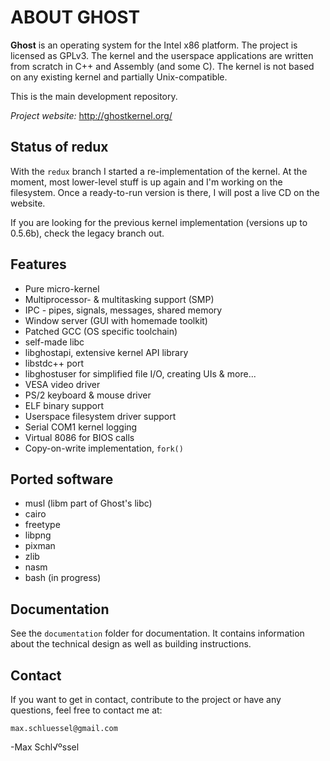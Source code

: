 # ABOUT GHOST
**Ghost** is an operating system for the Intel x86 platform. The project is licensed as GPLv3.
The kernel and the userspace applications are written from scratch in C++ and Assembly (and some C).
The kernel is not based on any existing kernel and partially Unix-compatible.

This is the main development repository.

*Project website:* http://ghostkernel.org/

## Status of redux
With the `redux` branch I started a re-implementation of the kernel.
At the moment, most lower-level stuff is up again and I'm working on the filesystem.
Once a ready-to-run version is there, I will post a live CD on the website.

If you are looking for the previous kernel implementation (versions up to 0.5.6b),
check the legacy branch out.

## Features
* Pure micro-kernel
* Multiprocessor- & multitasking support (SMP)
* IPC - pipes, signals, messages, shared memory
* Window server (GUI with homemade toolkit)
* Patched GCC (OS specific toolchain)
* self-made libc
* libghostapi, extensive kernel API library
* libstdc++ port
* libghostuser for simplified file I/O, creating UIs & more...
* VESA video driver
* PS/2 keyboard & mouse driver
* ELF binary support
* Userspace filesystem driver support
* Serial COM1 kernel logging
* Virtual 8086 for BIOS calls
* Copy-on-write implementation, `fork()`

## Ported software
* musl (libm part of Ghost's libc)
* cairo
* freetype
* libpng
* pixman
* zlib
* nasm
* bash (in progress)

## Documentation
See the `documentation` folder for documentation. It contains information
about the technical design as well as building instructions.

## Contact
If you want to get in contact, contribute to the project or have any questions,
feel free to contact me at:

	max.schluessel@gmail.com
	
-Max Schl√ºssel
